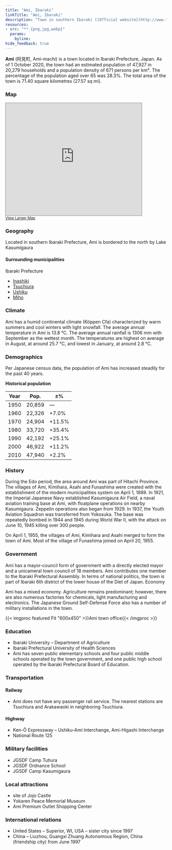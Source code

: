 ```yaml
---
title: "Ami, Ibaraki"
linkTitle: "Ami, Ibaraki"
description: "Town in southern Ibaraki ([Official website](http://www.town.ami.lg.jp/))"
resources:
- src: "**.{png,jpg,webp}"
  params:
    byline:
hide_feedback: true
---
```

**Ami** (阿見町, Ami-machi) is a town located in Ibaraki Prefecture, Japan. As of 1 October 2020, the town had an estimated population of 47,927 in 20,279 households and a population density of 671 persons per km². The percentage of the population aged over 65 was 28.3%. The total area of the town is 71.40 square kilometres (27.57 sq mi). 

### Map

<div class="osm">
<iframe width="425" height="350" frameborder="0" scrolling="no" marginheight="0" marginwidth="0" src="https://www.openstreetmap.org/export/embed.html?bbox=140.13868331909183%2C35.964113389093185%2C140.26416778564456%2C36.05964632692451&amp;layer=transportmap" style="border: 1px solid gray"></iframe><br/><small><a href="https://www.openstreetmap.org/#map=13/36.0119/140.2014&amp;layers=T">View Larger Map</a></small>
</div>

### Geography

Located in southern Ibaraki Prefecture, Ami is bordered to the north by Lake Kasumigaura

#### Surrounding municipalities

Ibaraki Prefecture

- [Inashiki](https://timog.org/wiki/inashiki-ibaraki/)
- [Tsuchiura](https://timog.org/wiki/tsuchiura-ibaraki/)
- [Ushiku](https://timog.org/wiki/ushiku-ibaraki/)
- [Miho](https://timog.org/wiki/miho-ibaraki/)

### Climate

Ami has a humid continental climate (Köppen Cfa) characterized by warm summers and cool winters with light snowfall. The average annual temperature in Ami is 13.8 °C. The average annual rainfall is 1306 mm with September as the wettest month. The temperatures are highest on average in August, at around 25.7 °C, and lowest in January, at around 2.8 °C.

### Demographics

Per Japanese census data, the population of Ami has increased steadily for the past 40 years.

**Historical population**

| Year | Pop. | ±% |
| --- | --- | ---|
| 1950 | 	20,859	| —    | 
| 1960 | 	22,326	| +7.0%| 
| 1970 | 	24,904	| +11.5%| 
| 1980 | 	33,720	| +35.4%| 
| 1990 | 	42,192	| +25.1%| 
| 2000 | 	46,922	| +11.2%| 
| 2010 | 	47,940	| +2.2%| 

### History

During the Edo period, the area around Ami was part of Hitachi Province. The villages of Ami, Kimihara, Asahi and Funashima were created with the establishment of the modern municipalities system on April 1, 1889. In 1921, the Imperial Japanese Navy established Kasumigaura Air Field, a naval aviation training base at Ami, with floatplane operations on nearby Kasumigaura. Zeppelin operations also began from 1929. In 1937, the Youth Aviation Squadron was transferred from Yokosuka. The base was repeatedly bombed in 1944 and 1945 during World War II, with the attack on June 10, 1945 killing over 300 people.

On April 1, 1955, the villages of Ami, Kimihara and Asahi merged to form the town of Ami. Most of the village of Funashima joined on April 20, 1955.

### Government

Ami has a mayor-council form of government with a directly elected mayor and a unicameral town council of 18 members. Ami contributes one member to the Ibaraki Prefectural Assembly. In terms of national politics, the town is part of Ibaraki 6th district of the lower house of the Diet of Japan.
Economy

Ami has a mixed economy. Agriculture remains predominant; however, there are also numerous factories for chemicals, light manufacturing and electronics. The Japanese Ground Self-Defense Force also has a number of military installations in the town.

{{< imgproc featured Fit "600x450" >}}Ami town office{{< /imgproc >}}

### Education

- Ibaraki University – Department of Agriculture
- Ibaraki Prefectural University of Health Sciences
- Ami has seven public elementary schools and four public middle schools operated by the town government, and one public high school operated by the Ibaraki Prefectural Board of Education.

### Transportation

#### Railway

- Ami does not have any passenger rail service. The nearest stations are Tsuchiura and Arakawaoki in neighboring Tsuchiura.

#### Highway

- Ken-Ō Expressway – Ushiku-Ami Interchange, Ami-Higashi Interchange
- National Route 125

### Military facilities

- JGSDF Camp Tutiura
- JGSDF Ordnance School
- JGSDF Camp Kasumigaura

### Local attractions

- site of Jojo Castle
- Yokaren Peace Memorial Museum
- Ami Premium Outlet Shopping Center

### International relations

- United States – Superior, WI, USA – sister city since 1997
- China – Liuzhou, Guangxi Zhuang Autonomous Region, China (friendship city) from June 1997